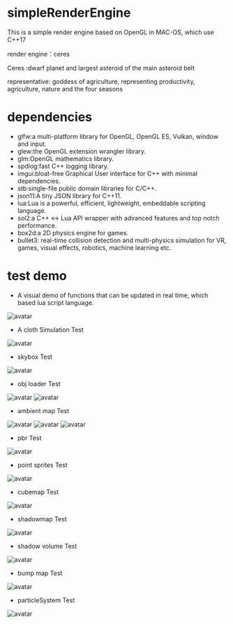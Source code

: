 # simpleRenderEngine
This is a simple render engine based on OpenGL in MAC-OS, which use C++17

render engine：ceres

Ceres :dwarf planet and largest asteroid of the main asteroid belt

representative: goddess of agriculture, representing productivity, agriculture, nature and the four seasons

# dependencies
* glfw:a multi-platform library for OpenGL, OpenGL ES, Vulkan, window and input.
* glew:the OpenGL extension wrangler library.
* glm:OpenGL mathematics library.
* spdlog:fast C++ logging library.
* imgui:bloat-free Graphical User interface for C++ with minimal dependencies.
* stb:single-file public domain libraries for C/C++.
* json11:A tiny JSON library for C++11.
* lua:Lua is a powerful, efficient, lightweight, embeddable scripting language.
* sol2:a C++ <-> Lua API wrapper with advanced features and top notch performance.
* box2d:a 2D physics engine for games.
* bullet3: real-time collision detection and multi-physics simulation for VR, games, visual effects, robotics, machine learning etc.

# test demo
* A visual demo of functions that can be updated in real time, which based lua script language.

![avatar](samples/luaForMathematicalFuncTest.png)

* A cloth Simulation Test

![avatar](samples/clothSimulationTest.png)

* skybox Test

![avatar](samples/skybox.png)

* obj loader Test

![avatar](samples/objLoader.png)
![avatar](samples/objLoader1.png)

* ambient map Test

![avatar](samples/ambientMap1.png)
![avatar](samples/ambientMap2.png)
![avatar](samples/ambientMap3.png)

* pbr Test

![avatar](samples/pbr.png)

* point sprites Test

![avatar](samples/pointSprites.png)

* cubemap Test

![avatar](samples/cubemap.png)

* shadowmap Test

![avatar](samples/shadowmap.png)

* shadow volume Test

![avatar](samples/shadowVolume.png)

* bump map Test

![avatar](samples/bumpmap.png)

* particleSystem Test

![avatar](samples/particleEmitter.png)